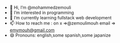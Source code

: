 - 👋 Hi, I’m @mohammedzemouli
- 👀 I’m interested in programming 
- 🌱 I’m currently learning fullstack web development
- 📫 How to reach me : on x =>@zemoulimouh  email => emymouh@gmail.com
- 😄 Pronouns: english,some spanish,some japanize



